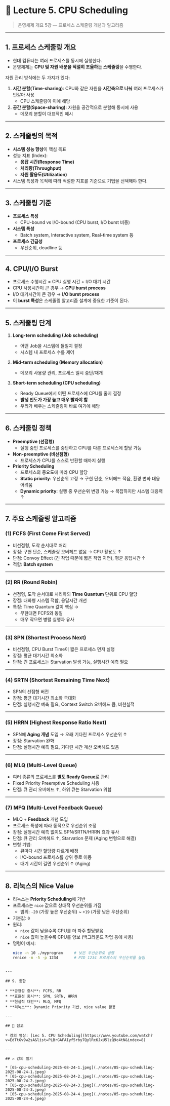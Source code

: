 # 📘 Lecture 5. CPU Scheduling

> 운영체제 개요 5강 — 프로세스 스케줄링 개념과 알고리즘  

---

## 1. 프로세스 스케줄링 개요
- 현대 컴퓨터는 여러 프로세스를 동시에 실행한다.  
- 운영체제는 **CPU 및 자원 배분을 적절히 조율하는 스케줄링**을 수행한다.  

자원 관리 방식에는 두 가지가 있다:
1. **시간 분할(Time-sharing)**: CPU와 같은 자원을 **시간축으로 나눠** 여러 프로세스가 번갈아 사용  
   - CPU 스케줄링이 이에 해당  
2. **공간 분할(Space-sharing)**: 자원을 공간적으로 분할해 동시에 사용  
   - 메모리 분할이 대표적인 예시  

---

## 2. 스케줄링의 목적
- **시스템 성능 향상**이 핵심 목표  
- 성능 지표 (Index):
  - **응답 시간(Response Time)**  
  - **처리량(Throughput)**  
  - **자원 활용도(Utilization)**  
- 시스템 특성과 목적에 따라 적절한 지표를 기준으로 기법을 선택해야 한다.  

---

## 3. 스케줄링 기준
- **프로세스 특성**  
  - CPU-bound vs I/O-bound (CPU burst, I/O burst 비중)  
- **시스템 특성**  
  - Batch system, Interactive system, Real-time system 등  
- **프로세스 긴급성**  
  - 우선순위, deadline 등  

---

## 4. CPU/I/O Burst
- 프로세스 수행시간 = CPU 실행 시간 + I/O 대기 시간  
- CPU 사용시간이 큰 경우 → **CPU burst process**  
- I/O 대기시간이 큰 경우 → **I/O burst process**  
- 이 **burst 특성**은 스케줄링 알고리즘 설계에 중요한 기준이 된다.  

---

## 5. 스케줄링 단계
1. **Long-term scheduling (Job scheduling)**  
   - 어떤 Job을 시스템에 들일지 결정  
   - 시스템 내 프로세스 수를 제어  

2. **Mid-term scheduling (Memory allocation)**  
   - 메모리 사용량 관리, 프로세스 일시 중단/재개  

3. **Short-term scheduling (CPU scheduling)**  
   - Ready Queue에서 어떤 프로세스에 CPU를 줄지 결정  
   - **발생 빈도가 가장 높고 매우 빨라야 함**  
   - 우리가 배우는 스케줄링이 바로 여기에 해당  

---

## 6. 스케줄링 정책
- **Preemptive (선점형)**  
  - 실행 중인 프로세스를 중단하고 CPU를 다른 프로세스에 할당 가능  
- **Non-preemptive (비선점형)**  
  - 프로세스가 CPU를 스스로 반환할 때까지 실행  
- **Priority Scheduling**  
  - 프로세스의 중요도에 따라 CPU 할당  
  - **Static priority**: 우선순위 고정 → 구현 단순, 오버헤드 적음, 환경 변화 대응 어려움  
  - **Dynamic priority**: 실행 중 우선순위 변경 가능 → 복잡하지만 시스템 대응력 ↑  

---

## 7. 주요 스케줄링 알고리즘

### (1) FCFS (First Come First Served)
- 비선점형, 도착 순서대로 처리  
- 장점: 구현 단순, 스케줄링 오버헤드 없음 → CPU 활용도 ↑  
- 단점: Convoy Effect (긴 작업 때문에 짧은 작업 지연), 평균 응답시간 ↑  
- 적합: **Batch system**

---

### (2) RR (Round Robin)
- 선점형, 도착 순서대로 처리하되 **Time Quantum** 단위로 CPU 할당  
- 장점: 대화형 시스템 적합, 응답시간 개선  
- 특징: Time Quantum 값이 핵심 →  
  - 무한대면 FCFS와 동일  
  - 매우 작으면 병렬 실행과 유사  

---

### (3) SPN (Shortest Process Next)
- 비선점형, CPU Burst Time이 짧은 프로세스 먼저 실행  
- 장점: 평균 대기시간 최소화  
- 단점: 긴 프로세스는 Starvation 발생 가능, 실행시간 예측 필요  

---

### (4) SRTN (Shortest Remaining Time Next)
- SPN의 선점형 버전  
- 장점: 평균 대기시간 최소화 극대화  
- 단점: 실행시간 예측 필요, Context Switch 오버헤드 큼, 비현실적  

---

### (5) HRRN (Highest Response Ratio Next)
- SPN에 **Aging 개념** 도입 → 오래 기다린 프로세스 우선순위 ↑  
- 장점: Starvation 완화  
- 단점: 실행시간 예측 필요, 기다린 시간 계산 오버헤드 있음  

---

### (6) MLQ (Multi-Level Queue)
- 여러 종류의 프로세스를 **별도 Ready Queue**로 관리  
- Fixed Priority Preemptive Scheduling 사용  
- 단점: 큐 관리 오버헤드 ↑, 하위 큐는 Starvation 위험  

---

### (7) MFQ (Multi-Level Feedback Queue)
- MLQ + **Feedback** 개념 도입  
- 프로세스 특성에 따라 동적으로 우선순위 조정  
- 장점: 실행시간 예측 없이도 SPN/SRTN/HRRN 효과 유사  
- 단점: 큐 관리 오버헤드 ↑, Starvation 문제 (Aging 변형으로 해결)  
- 변형 기법:  
  - 큐마다 시간 할당량 다르게 배정  
  - I/O-bound 프로세스를 상위 큐로 이동  
  - 대기 시간이 길면 우선순위 ↑ (Aging)  

---

## 8. 리눅스의 Nice Value
- 리눅스는 **Priority Scheduling**에 기반  
- 프로세스는 `nice` 값으로 상대적 우선순위를 가짐  
  - 범위: `-20` (가장 높은 우선순위) ~ `+19` (가장 낮은 우선순위)  
- 기본값: `0`  
- 원리:  
  - `nice` 값이 낮을수록 CPU를 더 자주 할당받음  
  - `nice` 값이 높을수록 CPU를 양보 (백그라운드 작업 등에 사용)  
- 명령어 예시:  
  ```bash
  nice -n 10 ./myprogram     # 낮은 우선순위로 실행
  renice -n -5 -p 1234       # PID 1234 프로세스의 우선순위를 높임
````

---

## 9. 종합

* **공정성 중시**: FCFS, RR
* **효율성 중시**: SPN, SRTN, HRRN
* **현실적 대안**: MLQ, MFQ
* **리눅스**: Dynamic Priority 기반, nice value 활용

---

## 📒 참고

* 강의 영상: [Lec 5. CPU Scheduling](https://www.youtube.com/watch?v=EdTtGv9w2sA&list=PLBrGAFAIyf5rby7QylRc6JxU5lzQ9c4tN&index=8)

---

## ✍️ 강의 필기

* [05-cpu-scheduling-2025-08-24-1.jpeg](./notes/05-cpu-scheduling-2025-08-24-1.jpeg)
* [05-cpu-scheduling-2025-08-24-2.jpeg](./notes/05-cpu-scheduling-2025-08-24-2.jpeg)
* [05-cpu-scheduling-2025-08-24-3.jpeg](./notes/05-cpu-scheduling-2025-08-24-3.jpeg)
* [05-cpu-scheduling-2025-08-24-4.jpeg](./notes/05-cpu-scheduling-2025-08-24-4.jpeg)


